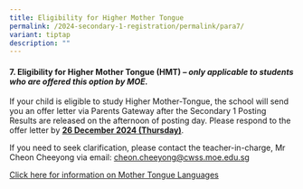 ```yaml
---
title: Eligibility for Higher Mother Tongue
permalink: /2024-secondary-1-registration/permalink/para7/
variant: tiptap
description: ""
---
```

<h4>7. Eligibility for Higher Mother Tongue (HMT) <em>– only applicable to students who are offered this option by MOE.</em></h4>
<p>If your child is eligible to study Higher Mother-Tongue, the school will
send you an offer letter via Parents Gateway after the Secondary 1 Posting
Results are released on the afternoon of posting day. Please respond to
the offer letter by <strong><u>26 December 2024 (Thursday)</u></strong>.</p>
<p>If you need to seek clarification, please contact the teacher-in-charge,
Mr Cheon Cheeyong via email: <a href="mailto:cheon.cheeyong@cwss.moe.edu.sg" rel="noopener noreferrer nofollow" target="_blank">cheon.cheeyong@cwss.moe.edu.sg</a>
</p>
<p><a href="/files/MTL_Factsheet_Dec_2023.pdf" rel="noopener noreferrer nofollow" target="_blank">Click here for information on Mother Tongue Languages</a>
</p>